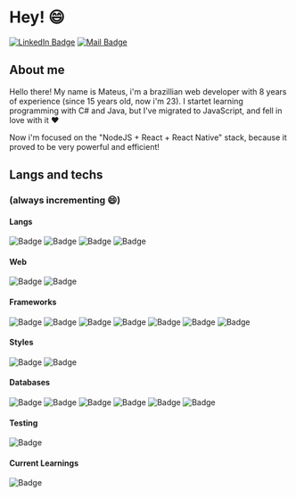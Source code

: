 # Hey! :smile:
[![LinkedIn Badge](https://img.shields.io/static/v1?label=&message=Mateus%20Vidal&color=0077B5&logo=linkedin)](https://www.linkedin.com/in/mateusvidaldev/)
[![Mail Badge](https://img.shields.io/static/v1?label=&message=mateusvidal.dev@gmail.com&color=B5B5B5&logo=gmail)](mailto:mateusvidal.dev@gmail.com)


## About me

Hello there! My name is Mateus, i'm a brazillian web developer with 8 years of experience (since 15 years old, now i'm 23). 
I startet learning programming with C# and Java, but I've migrated to JavaScript, and fell in love with it :heart:

Now i'm focused on the "NodeJS + React + React Native" stack, because it proved to be very powerful and efficient!

## Langs and techs
### (always incrementing :smile:)

#### Langs
![Badge](https://img.shields.io/static/v1?label=&message=JavaScript&color=grey&logo=javascript&style=flat-square)
![Badge](https://img.shields.io/static/v1?label=&message=TypeScript&color=fff&logo=typescript&style=flat-square)
![Badge](https://img.shields.io/static/v1?label=&message=Java&color=8C2227&logo=java&style=flat-square)
![Badge](https://img.shields.io/static/v1?label=&message=C%23&color=642076&logo=c%20sharp&style=flat-square)

#### Web
![Badge](https://img.shields.io/static/v1?label=&message=HTML5&color=F16849&logo=html5&style=flat-square)
![Badge](https://img.shields.io/static/v1?label=&message=CSS3&color=5EADEF&logo=css3&style=flat-square)

#### Frameworks
![Badge](https://img.shields.io/static/v1?label=&message=NodeJS&color=FFF&logo=node.js&style=flat-square)
![Badge](https://img.shields.io/static/v1?label=&message=React&color=grey&logo=react&style=flat-square)
![Badge](https://img.shields.io/static/v1?label=&message=NextJS&color=000&logo=next.js&style=flat-square)
![Badge](https://img.shields.io/static/v1?label=&message=React%20Native&color=452A62&logo=react&style=flat-square)
![Badge](https://img.shields.io/static/v1?label=&message=AngularJS&color=D61A15&logo=angularjs&style=flat-square)
![Badge](https://img.shields.io/static/v1?label=&message=Spring&color=FFF&logo=spring&style=flat-square)
![Badge](https://img.shields.io/static/v1?label=&message=.NET%20Framework&color=blue&logo=.net&style=flat-square)

#### Styles
![Badge](https://img.shields.io/static/v1?label=&message=Sass&color=grey&logo=sass&style=flat-square)
![Badge](https://img.shields.io/static/v1?label=&message=Bootstrap&color=553D7C&logo=bootstrap&style=flat-square)

#### Databases
![Badge](https://img.shields.io/static/v1?label=&message=PostgreSQL&color=336791&logo=postgresql&style=flat-square)
![Badge](https://img.shields.io/static/v1?label=&message=MySQL&color=F7F7F7&logo=mysql&style=flat-square)
![Badge](https://img.shields.io/static/v1?label=&message=SQL%20Server&color=CC2927&logo=microsoft%20sql%20server&style=flat-square)
![Badge](https://img.shields.io/static/v1?label=&message=SQLite&color=4BA3D7&logo=sqlite&style=flat-square)
![Badge](https://img.shields.io/static/v1?label=&message=MongoDB&color=F7F7F7&logo=mongodb&style=flat-square)
![Badge](https://img.shields.io/static/v1?label=&message=CouchDB&color=EA2328&logo=couchbase&style=flat-square)

#### Testing
![Badge](https://img.shields.io/static/v1?label=&message=Jest&color=96737D&logo=jest&style=flat-square)

#### Current Learnings
![Badge](https://img.shields.io/static/v1?label=&message=Rust&color=CA4F17&logo=rust&style=flat-square)
